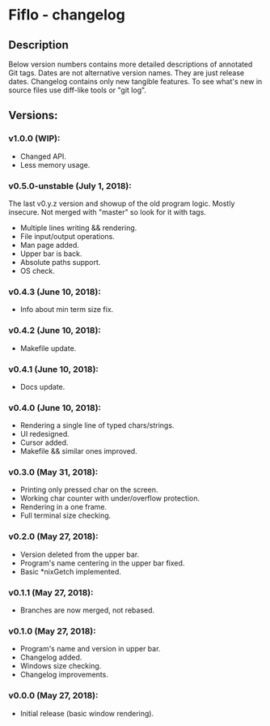 # Fiflo - changelog

## Description
Below version numbers contains more detailed descriptions of annotated Git
tags. Dates are not alternative version names. They are just release dates.
Changelog contains only new tangible features. To see what's new in source
files use diff-like tools or "git log".

## Versions:
### v1.0.0 (WIP):
- Changed API.
- Less memory usage.

### v0.5.0-unstable (July 1, 2018):
The last v0.y.z version and showup of the old program logic. Mostly insecure.
Not merged with "master" so look for it with tags.
- Multiple lines writing && rendering.
- File input/output operations.
- Man page added.
- Upper bar is back.
- Absolute paths support.
- OS check.

### v0.4.3 (June 10, 2018):
- Info about min term size fix.

### v0.4.2 (June 10, 2018):
- Makefile update.

### v0.4.1 (June 10, 2018):
- Docs update.

### v0.4.0 (June 10, 2018):
- Rendering a single line of typed chars/strings.
- UI redesigned.
- Cursor added.
- Makefile && similar ones improved.

### v0.3.0 (May 31, 2018):
- Printing only pressed char on the screen.
- Working char counter with under/overflow protection.
- Rendering in a one frame.
- Full terminal size checking.

### v0.2.0 (May 27, 2018):
- Version deleted from the upper bar.
- Program's name centering in the upper bar fixed.
- Basic *nixGetch implemented.

### v0.1.1 (May 27, 2018):
- Branches are now merged, not rebased.

### v0.1.0 (May 27, 2018):
- Program's name and version in upper bar.
- Changelog added.
- Windows size checking.
- Changelog improvements.

### v0.0.0 (May 27, 2018):
- Initial release (basic window rendering).
